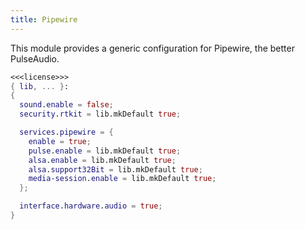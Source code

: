 ```yaml
---
title: Pipewire
---
```

This module provides a generic configuration for Pipewire, the better PulseAudio.

```nix hardware/modules/pipewire.nix
<<<license>>>
{ lib, ... }:
{ 
  sound.enable = false;
  security.rtkit = lib.mkDefault true;

  services.pipewire = {
    enable = true;
    pulse.enable = lib.mkDefault true;
    alsa.enable = lib.mkDefault true;
    alsa.support32Bit = lib.mkDefault true;
    media-session.enable = lib.mkDefault true;
  };

  interface.hardware.audio = true;
}
